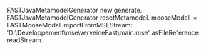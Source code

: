 FASTJavaMetamodelGenerator new generate.
FASTJavaMetamodelGenerator resetMetamodel.
mooseModel := FASTMooseModel importFromMSEStream:  'D:\Developpement\mse\verveineFast\main.mse' asFileReference readStream.